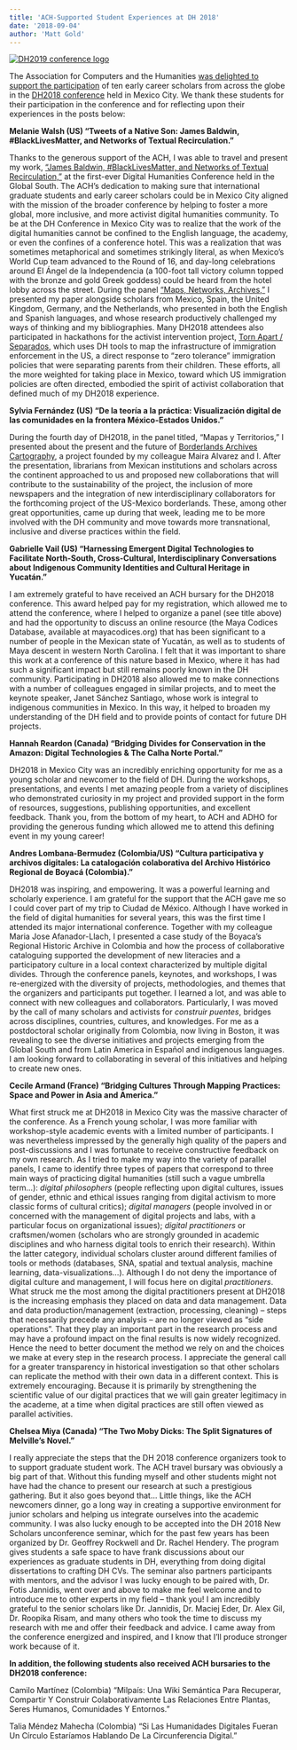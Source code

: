 ```yaml
---
title: 'ACH-Supported Student Experiences at DH 2018'
date: '2018-09-04'
author: 'Matt Gold'
---
```

[![DH2019 conference logo](../../../../../../uploads/2018/09/250-ADHO-2017.png)](http://ach.org/wp-content/uploads/2018/09/250-ADHO-2017.png)

The Association for Computers and the Humanities [was delighted to support the participation](http://Seeking%20to%20foster%20stronger%20collaborations%20with%20colleagues%20in%20Mexico%20and%20elsewhere%20in%20Latin%20America,%20this%20year,%20ACH%20supported%20the%20participation%20of%20ten%20early%20career%20scholars%20at%20DH2018.) of ten early career scholars from across the globe in the [DH2018 conference](https://dh2018.adho.org/en/) held in Mexico City. We thank these students for their participation in the conference and for reflecting upon their experiences in the posts below:

**Melanie Walsh (US) “Tweets of a Native Son: James Baldwin, #BlackLivesMatter, and Networks of Textual Recirculation.”**

<span style="font-weight: 400;">Thanks to the generous support of the ACH, I was able to travel and present my work, </span>[<span style="font-weight: 400;">“James Baldwin, #BlackLivesMatter, and Networks of Textual Recirculation,”</span>](https://dh2018.adho.org/en/tweets-of-a-native-son-james-baldwin-blacklivesmatter-and-networks-of-textual-recirculation/)<span style="font-weight: 400;"> at the first-ever Digital Humanities Conference held in the Global South. The ACH’s dedication to making sure that international graduate students and early career scholars could be in Mexico City aligned with the mission of the broader conference by helping to foster a more global, more inclusive, and more activist digital humanities community. To be at the DH Conference in Mexico City was to realize that the work of the digital humanities cannot be confined to the English language, the academy, or even the confines of a conference hotel. This was a realization that was sometimes metaphorical and sometimes strikingly literal, as when Mexico’s World Cup team advanced to the Round of 16, and day-long celebrations around El Ángel de la Independencia (a 100-foot tall victory column topped with the bronze and gold Greek goddess) could be heard from the hotel lobby across the street. During the panel </span>[<span style="font-weight: 400;">“Maps, Networks, Archives,”</span>](https://www.conftool.pro/dh2018/index.php?page=browseSessions&form_session=316&presentations=show)<span style="font-weight: 400;"> I presented my paper alongside scholars from Mexico, Spain, the United Kingdom, Germany, and the Netherlands, who presented in both the English and Spanish languages, and whose research productively challenged my ways of thinking and my bibliographies. Many DH2018 attendees also participated in hackathons for the activist intervention project, </span>[<span style="font-weight: 400;">Torn Apart / Separados</span>](http://xpmethod.plaintext.in/torn-apart/)<span style="font-weight: 400;">, which uses DH tools to map the infrastructure of immigration enforcement in the US, a direct response to “zero tolerance” immigration policies that were separating parents from their children. These efforts, all the more weighted for taking place in Mexico, toward which US immigration policies are often directed, embodied the spirit of activist collaboration that defined much of my DH2018 experience.</span>

**Sylvia Fernández (US) “De la teoría a la práctica: Visualización digital de las comunidades en la frontera México-Estados Unidos.”**

<span style="font-weight: 400;">During the fourth day of DH2018, in the panel titled, “Mapas y Territorios,” I presented about the present and the future of </span>[<span style="font-weight: 400;">Borderlands Archives Cartography</span>](https://www.bacartography.org/)<span style="font-weight: 400;">, a project founded by my colleague Maira Alvarez and I. After the presentation, librarians from Mexican institutions and scholars across the continent approached to us and proposed new collaborations that will contribute to the sustainability of the project, the inclusion of more newspapers and the integration of new interdisciplinary collaborators for the forthcoming project of the US-Mexico borderlands. These, among other great opportunities, came up during that week, leading me to be more involved with the DH community and move towards more transnational, inclusive and diverse practices within the field. </span>

**Gabrielle Vail (US) “Harnessing Emergent Digital Technologies to Facilitate North-South, Cross-Cultural, Interdisciplinary Conversations about Indigenous Community Identities and Cultural Heritage in Yucatán.”**

<span style="font-weight: 400;">I am extremely grateful to have received an ACH bursary for the DH2018 conference. This award helped pay for my registration, which allowed me to attend the conference, where I helped to organize a panel (see title above) and had the opportunity to discuss an online resource (the Maya Codices Database, available at mayacodices.org) that has been significant to a number of people in the Mexican state of Yucatán, as well as to students of Maya descent in western North Carolina. I felt that it was important to share this work at a conference of this nature based in Mexico, where it has had such a significant impact but still remains poorly known in the DH community. Participating in DH2018 also allowed me to make connections with a number of colleagues engaged in similar projects, and to meet the keynote speaker, Janet Sánchez Santiago, whose work is integral to indigenous communities in Mexico. In this way, it helped to broaden my understanding of the DH field and to provide points of contact for future DH projects.</span>

**Hannah Reardon (Canada) “Bridging Divides for Conservation in the Amazon: Digital Technologies &amp; The Calha Norte Portal.”**

<span style="font-weight: 400;">DH2018 in Mexico City was an incredibly enriching opportunity for me as a young scholar and newcomer to the field of DH. During the workshops, presentations, and events I met amazing people from a variety of disciplines who demonstrated curiosity in my project and provided support in the form of resources, suggestions, publishing opportunities, and excellent feedback. Thank you, from the bottom of my heart, to ACH and ADHO for providing the generous funding which allowed me to attend this defining event in my young career!</span>

**Andres Lombana-Bermudez (Colombia/US) “Cultura participativa y archivos digitales: La catalogación colaborativa del Archivo Histórico Regional de Boyacá (Colombia).”**

<span style="font-weight: 400;">DH2018 was inspiring, and empowering. It was a powerful learning and scholarly experience. I am grateful for the support that the ACH gave me so I could cover part of my trip to Ciudad de México. Although I have worked in the field of digital humanities for several years, this was the first time I attended its major international conference. Together with my colleague Maria Jose Afanador-Llach, I presented a case study of the Boyaca’s Regional Historic Archive in Colombia and how the process of collaborative cataloguing supported the development of new literacies and a participatory culture in a local context characterized by multiple digital divides. Through the conference panels, keynotes, and workshops, I was re-energized with the diversity of projects, methodologies, and themes that the organizers and participants put together. I learned a lot, and was able to connect with new colleagues and collaborators. Particularly, I was moved by the call of many scholars and activists for *construir puentes*, bridges across disciplines, countries, cultures, and knowledges. For me as a postdoctoral scholar originally from Colombia, now living in Boston, it was revealing to see the diverse initiatives and projects emerging from the Global South and from Latin America in Español and indigenous languages. I am looking forward to collaborating in several of this initiatives and helping to create new ones.</span>

**Cecile Armand (France) “Bridging Cultures Through Mapping Practices: Space and Power in Asia and America.”**

<span style="font-weight: 400;">What first struck me at DH2018 in Mexico City was the massive character of the conference. As a French young scholar, I was more familiar with workshop-style academic events with a limited number of participants. I was nevertheless impressed by the generally high quality of the papers and post-discussions and I was fortunate to receive constructive feedback on my own research. As I tried to make my way into the variety of parallel panels, I came to identify three types of papers that correspond to three main ways of practicing digital humanities (still such a vague umbrella term…): </span>*<span style="font-weight: 400;">digital philosophers</span>*<span style="font-weight: 400;"> (people reflecting upon digital cultures, issues of gender, ethnic and ethical issues ranging from digital activism to more classic forms of cultural critics); </span>*<span style="font-weight: 400;">digital managers</span>*<span style="font-weight: 400;"> (people involved in or concerned with the management of digital projects and labs, with a particular focus on organizational issues); </span>*<span style="font-weight: 400;">digital practitioners</span>*<span style="font-weight: 400;"> or craftsmen/women (scholars who are strongly grounded in academic disciplines and who harness digital tools to enrich their research). Within the latter category, individual scholars cluster around different families of tools or methods (databases, SNA, spatial and textual analysis, machine learning, data-visualizations…). Although I do not deny the importance of digital culture and management, I will focus here on digital </span>*<span style="font-weight: 400;">practitioners</span>*<span style="font-weight: 400;">. What struck me the most among the digital practitioners present at DH2018 is the increasing emphasis they placed on data and data management. Data and data production/management (extraction, processing, cleaning) – steps that necessarily precede any analysis – are no longer viewed as “side operations”. That they play an important part in the research process and may have a profound impact on the final results is now widely recognized. Hence the need to better document the method we rely on and the choices we make at every step in the research process. I appreciate the general call for a greater transparency in historical investigation so that other scholars can replicate the method with their own data in a different context. This is extremely encouraging. Because it is primarily by strengthening the scientific value of our digital practices that we will gain greater legitimacy in the academe, at a time when digital practices are still often viewed as parallel activities. </span>

**Chelsea Miya (Canada) “The Two Moby Dicks: The Split Signatures of Melville’s Novel.”**

<span style="font-weight: 400;">I really appreciate the steps that the DH 2018 conference organizers took to to support graduate student work. The ACH travel bursary was obviously a big part of that. Without this funding myself and other students might not have had the chance to present our research at such a prestigious gathering. But it also goes beyond that… Little things, like the ACH newcomers dinner, go a long way in creating a supportive environment for junior scholars and helping us integrate ourselves into the academic community. I was also lucky enough to be accepted into the DH 2018 New Scholars unconference seminar, which for the past few years has been organized by Dr. Geoffrey Rockwell and Dr. Rachel Hendery. The program gives students a safe space to have frank discussions about our experiences as graduate students in DH, everything from doing digital dissertations to crafting DH CVs. The seminar also partners participants with mentors, and the advisor I was lucky enough to be paired with, Dr. Fotis Jannidis, went over and above to make me feel welcome and to introduce me to other experts in my field – thank you! I am incredibly grateful to the senior scholars like Dr. Jannidis, Dr. Maciej Eder, Dr. Alex Gil, Dr. Roopika Risam, and many others who took the time to discuss my research with me and offer their feedback and advice. I came away from the conference energized and inspired, and I know that I’ll produce stronger work because of it.</span>

**In addition, the following students also received ACH bursaries to the DH2018 conference:**

Camilo Martínez (Colombia) “Milpaís: Una Wiki Semántica Para Recuperar, Compartir Y Construir Colaborativamente Las Relaciones Entre Plantas, Seres Humanos, Comunidades Y Entornos.”

Talia Méndez Mahecha (Colombia) “Si Las Humanidades Digitales Fueran Un Círculo Estaríamos Hablando De La Circunferencia Digital.”